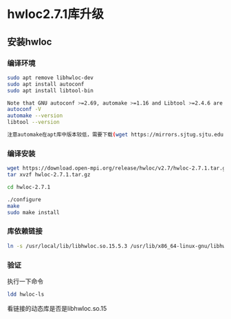 # hwloc2.7.1库升级

## 安装hwloc

### 编译环境
```sh
sudo apt remove libhwloc-dev
sudo apt install autoconf
sudo apt install libtool-bin

Note that GNU autoconf >=2.69, automake >=1.16 and Libtool >=2.4.6 are required when building from a Git clone.
autoconf -V
automake --version
libtool --version

注意automake在apt库中版本较低，需要下载(wget https://mirrors.sjtug.sjtu.edu.cn/gnu/automake/automake-1.16.tar.gz)编译

```

### 编译安装
```sh
wget https://download.open-mpi.org/release/hwloc/v2.7/hwloc-2.7.1.tar.gz
tar xvzf hwloc-2.7.1.tar.gz

cd hwloc-2.7.1

./configure
make
sudo make install
```

### 库依赖链接

```sh
ln -s /usr/local/lib/libhwloc.so.15.5.3 /usr/lib/x86_64-linux-gnu/libhwloc.so.15
```

### 验证

执行一下命令
```sh
ldd hwloc-ls
```
看链接的动态库是否是libhwloc.so.15
